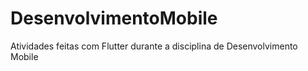 # DesenvolvimentoMobile
Atividades feitas com Flutter durante a disciplina de Desenvolvimento Mobile
